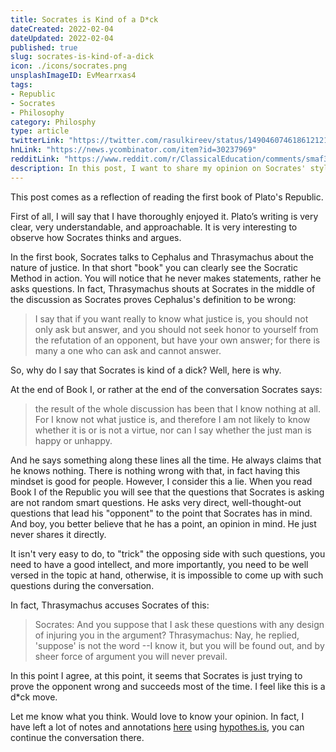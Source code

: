 ```yaml
---
title: Socrates is Kind of a D*ck
dateCreated: 2022-02-04
dateUpdated: 2022-02-04
published: true
slug: socrates-is-kind-of-a-dick
icon: ./icons/socrates.png
unsplashImageID: EvMearrxas4
tags:
- Republic
- Socrates
- Philosophy
category: Philosphy
type: article
twitterLink: "https://twitter.com/rasulkireev/status/1490460746186121216"
hnLink: "https://news.ycombinator.com/item?id=30237969"
redditLink: "https://www.reddit.com/r/ClassicalEducation/comments/smaf36/socrates_is_kind_of_a_dck/"
description: In this post, I want to share my opinion on Socrates' style of conversation and argumentation, and why I think he is being a little bit of a dick.
---
```


This post comes as a reflection of reading the first book of Plato's Republic.

First of all, I will say that I have thoroughly enjoyed it. Plato’s writing is very clear, very understandable, and approachable. It is very interesting to observe how Socrates thinks and argues.

In the first book, Socrates talks to Cephalus and Thrasymachus about the nature of justice. In that short "book" you can clearly see the Socratic Method in action. You will notice that he never makes statements, rather he asks questions. In fact, Thrasymachus shouts at Socrates in the middle of the discussion as Socrates proves Cephalus's definition to be wrong:

> I say that if you want really to know what justice is, you should not only ask but answer, and you should not seek honor to yourself from the refutation of an opponent, but have your own answer; for there is many a one who can ask and cannot answer.

So, why do I say that Socrates is kind of a dick? Well, here is why.

At the end of Book I, or rather at the end of the conversation Socrates says:

> the result of the whole discussion has been that I know nothing at all. For I know not what justice is, and therefore I am not likely to know whether it is or is not a virtue, nor can I say whether the just man is happy or unhappy.

And he says something along these lines all the time. He always claims that he knows nothing. There is nothing wrong with that, in fact having this mindset is good for people. However, I consider this a lie. When you read Book I of the Republic you will see that the questions that Socrates is asking are not random smart questions. He asks very direct, well-thought-out questions that lead his "opponent" to the point that Socrates has in mind. And boy, you better believe that he has a point, an opinion in mind. He just never shares it directly.

It isn't very easy to do, to "trick" the opposing side with such questions, you need to have a good intellect, and more importantly, you need to be well versed in the topic at hand, otherwise, it is impossible to come up with such questions during the conversation.

In fact, Thrasymachus accuses Socrates of this:

> Socrates: And you suppose that I ask these questions with any design of injuring you in the argument?
> Thrasymachus: Nay, he replied, 'suppose' is not the word --I know it, but you will be found out, and by sheer force of argument you will never prevail.

In this point I agree, at this point, it seems that Socrates is just trying to prove the opponent wrong and succeeds most of the time. I feel like this is a d*ck move.

Let me know what you think. Would love to know your opinion. In fact, I have left a lot of notes and annotations [here](http://classics.mit.edu/Plato/republic.2.i.html) using [hypothes.is](https://web.hypothes.is/), you can continue the conversation there.
